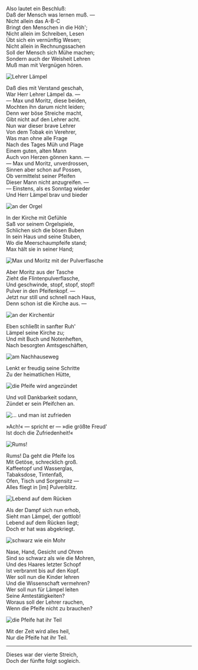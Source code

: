Also lautet ein Beschluß:  
Daß der Mensch was lernen muß. —  
Nicht allein das A-B-C  
Bringt den Menschen in die Höh';  
Nicht allein im Schreiben, Lesen  
Übt sich ein vernünftig Wesen;  
Nicht allein in Rechnungssachen  
Soll der Mensch sich Mühe machen;  
Sondern auch der Weisheit Lehren  
Muß man mit Vergnügen hören.

![Lehrer Lämpel](https://www.gutenberg.org/files/17161/17161-h/images/4-01.jpg "Lehrer Lämpel")

Daß dies mit Verstand geschah,  
War Herr Lehrer Lämpel da. —  
— Max und Moritz, diese beiden,  
Mochten ihn darum nicht leiden;  
Denn wer böse Streiche macht,  
Gibt nicht auf den Lehrer acht.  
Nun war dieser brave Lehrer  
Von dem Tobak ein Verehrer,  
Was man ohne alle Frage  
Nach des Tages Müh und Plage  
Einem guten, alten Mann  
Auch von Herzen gönnen kann. —  
— Max und Moritz, unverdrossen,  
Sinnen aber schon auf Possen,  
Ob vermittelst seiner Pfeifen  
Dieser Mann nicht anzugreifen. —  
— Einstens, als es Sonntag wieder  
Und Herr Lämpel brav und bieder

![an der Orgel](https://www.gutenberg.org/files/17161/17161-h/images/4-02.jpg "an der Orgel")

In der Kirche mit Gefühle  
Saß vor seinem Orgelspiele,  
Schlichen sich die bösen Buben  
In sein Haus und seine Stuben,  
Wo die Meerschaumpfeife stand;  
Max hält sie in seiner Hand;

![Max und Moritz mit der Pulverflasche](https://www.gutenberg.org/files/17161/17161-h/images/4-03.jpg "Max und Moritz mit der Pulverflasche")

Aber Moritz aus der Tasche  
Zieht die Flintenpulverflasche,  
Und geschwinde, stopf, stopf, stopf!  
Pulver in den Pfeifenkopf. —  
Jetzt nur still und schnell nach Haus,  
Denn schon ist die Kirche aus. —

![an der Kirchentür](https://www.gutenberg.org/files/17161/17161-h/images/4-04.jpg "an der Kirchentür")

Eben schließt in sanfter Ruh'  
Lämpel seine Kirche zu;  
Und mit Buch und Notenheften,  
Nach besorgten Amtsgeschäften,

![am Nachhauseweg](https://www.gutenberg.org/files/17161/17161-h/images/4-05.jpg "am Nachhauseweg")

Lenkt er freudig seine Schritte  
Zu der heimatlichen Hütte,

![die Pfeife wird angezündet](https://www.gutenberg.org/files/17161/17161-h/images/4-06.jpg "die Pfeife wird angezündet")

Und voll Dankbarkeit sodann,  
Zündet er sein Pfeifchen an.

![... und man ist zufrieden](https://www.gutenberg.org/files/17161/17161-h/images/4-07.jpg "... und man ist zufrieden")

»Ach!« — spricht er — »die größte Freud'  
Ist doch die Zufriedenheit!«

![Rums!](https://www.gutenberg.org/files/17161/17161-h/images/4-08.jpg "Rums!")

Rums! Da geht die Pfeife los  
Mit Getöse, schrecklich groß.  
Kaffeetopf und Wasserglas,  
Tabaksdose, Tintenfaß,  
Ofen, Tisch und Sorgensitz —  
Alles fliegt in [im] Pulverblitz.

![Lebend auf dem Rücken](https://www.gutenberg.org/files/17161/17161-h/images/4-09.jpg "Lebend auf dem Rücken")

Als der Dampf sich nun erhob,  
Sieht man Lämpel, der gottlob!  
Lebend auf dem Rücken liegt;  
Doch er hat was abgekriegt.

![schwarz wie ein Mohr](https://www.gutenberg.org/files/17161/17161-h/images/4-10.jpg "schwarz wie ein Mohr")

Nase, Hand, Gesicht und Ohren  
Sind so schwarz als wie die Mohren,  
Und des Haares letzter Schopf  
Ist verbrannt bis auf den Kopf.  
Wer soll nun die Kinder lehren  
Und die Wissenschaft vermehren?  
Wer soll nun für Lämpel leiten  
Seine Amtestätigkeiten?  
Woraus soll der Lehrer rauchen,  
Wenn die Pfeife nicht zu brauchen?

![die Pfeife hat ihr Teil](https://www.gutenberg.org/files/17161/17161-h/images/4-11.jpg "die Pfeife hat ihr Teil")

Mit der Zeit wird alles heil,  
Nur die Pfeife hat ihr Teil.

---

Dieses war der vierte Streich,  
Doch der fünfte folgt sogleich.
